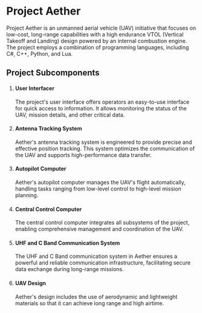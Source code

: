 
# Project Aether

Project Aether is an unmanned aerial vehicle (UAV) initiative that focuses on low-cost, long-range capabilities with a high endurance VTOL (Vertical Takeoff and Landing) design powered by an internal combustion engine. The project employs a combination of programming languages, including C#, C++, Python, and Lua.


## Project Subcomponents
1) #### User Interfacer ####  
   The project's user interface offers operators an easy-to-use interface for quick access to information. It allows monitoring the status of the UAV, mission details, and other critical data.

2) #### Antenna Tracking System ####  
   Aether's antenna tracking system is engineered to provide precise and effective position tracking. This system optimizes the communication of the UAV and supports high-performance data transfer.

3) #### Autopilot Computer #### 
   Aether's autopilot computer manages the UAV's flight automatically, handling tasks ranging from low-level control to high-level mission planning.

5) #### Central Control Computer #### 
   The central control computer integrates all subsystems of the project, enabling comprehensive management and coordination of the UAV.

6)  #### UHF and C Band Communication System #### 
    The UHF and C Band communication system in Aether ensures a powerful and reliable communication infrastructure, facilitating secure data exchange during long-range missions.

7) #### UAV Design ####
   Aether's design includes the use of aerodynamic and lightweight materials so that it can achieve long range and high airtime.



